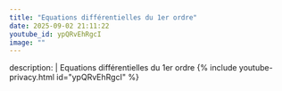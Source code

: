 ```yaml
---
title: "Equations différentielles du 1er ordre"
date: 2025-09-02 21:11:22 
youtube_id: ypQRvEhRgcI
image: ""
---
```

description: |
  Equations différentielles du 1er ordre
{% include youtube-privacy.html id="ypQRvEhRgcI" %}
